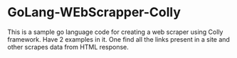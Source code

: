 # GoLang-WEbScrapper-Colly
This is a sample go language code for creating a web scraper using Colly framework. Have 2 examples in it. One find all the links present in a site and other scrapes data from HTML response.
